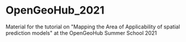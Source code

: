 # OpenGeoHub_2021
Material for the tutorial on "Mapping the Area of Applicability of spatial prediction models" at the OpenGeoHub Summer School 2021
